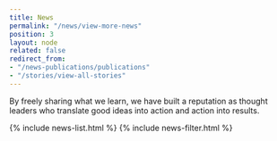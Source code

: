 ```yaml
---
title: News
permalink: "/news/view-more-news"
position: 3
layout: node
related: false
redirect_from:
- "/news-publications/publications"
- "/stories/view-all-stories"
---
```


By freely sharing what we learn, we have built a reputation as thought leaders who translate good ideas into action and action into results. 

{% include news-list.html %}
{% include news-filter.html %}
